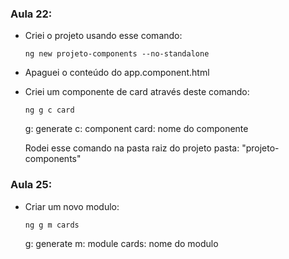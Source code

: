 
### Aula 22:

- Criei o projeto usando esse comando:
    ```
    ng new projeto-components --no-standalone
    ```

- Apaguei o conteúdo do app.component.html

- Criei um componente de card através deste comando: 
    ```
    ng g c card
    ```
    g: generate
    c: component
    card: nome do componente

    Rodei esse comando na pasta raiz do projeto pasta: "projeto-components"


### Aula 25:

- Criar um novo modulo:

    ```
    ng g m cards
    ```
    g: generate
    m: module
    cards: nome do modulo